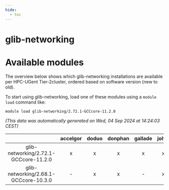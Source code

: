 ```yaml
---
hide:
  - toc
---
```


glib-networking
===============

# Available modules


The overview below shows which glib-networking installations are available per HPC-UGent Tier-2cluster, ordered based on software version (new to old).

To start using glib-networking, load one of these modules using a `module load` command like:

```shell
module load glib-networking/2.72.1-GCCcore-11.2.0
```

*(This data was automatically generated on Wed, 04 Sep 2024 at 14:24:03 CEST)*  

| |accelgor|doduo|donphan|gallade|joltik|shinx|skitty|
| :---: | :---: | :---: | :---: | :---: | :---: | :---: | :---: |
|glib-networking/2.72.1-GCCcore-11.2.0|x|x|x|x|x|-|x|
|glib-networking/2.68.1-GCCcore-10.3.0|-|x|x|-|x|-|x|
